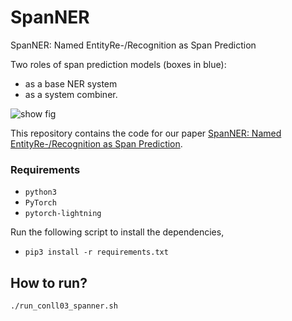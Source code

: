 # SpanNER
SpanNER: Named EntityRe-/Recognition as Span Prediction

Two roles of span prediction models (boxes in blue): 
* as a base NER system 
* as a system combiner.


![show fig](https://github.com/neulab/SpanNER/blob/main/pic/spanner.png)

This repository contains the code for our paper [SpanNER: Named EntityRe-/Recognition as Span Prediction](https://arxiv.org/pdf/2106.00641v1.pdf).

### Requirements
- `python3`
- `PyTorch`
- `pytorch-lightning`

Run the following script to install the dependencies,
- `pip3 install -r requirements.txt`


## How to run?
`./run_conll03_spanner.sh`





